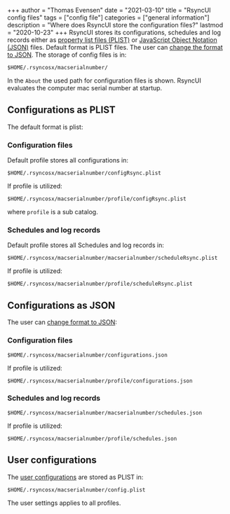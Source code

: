 +++
author = "Thomas Evensen"
date = "2021-03-10"
title =  "RsyncUI config files"
tags = ["config file"]
categories = ["general information"]
description = "Where does RsyncUI store the configuration files?"
lastmod = "2020-10-23"
+++
RsyncUI stores its configurations, schedules and log records either as [property list files (PLIST)](https://en.wikipedia.org/wiki/Property_list) or [JavaScript Object Notation (JSON)](https://en.wikipedia.org/wiki/JSON) files. Default format is PLIST files. The user can [change the format to JSON](/post/json/). The storage of config files is in:
```
$HOME/.rsyncosx/macserialnumber/
```
In the `About` the used path for configuration files is shown. RsyncUI evaluates the computer mac serial number at startup.

## Configurations as PLIST

The default format is plist:

### Configuration files

Default profile stores all configurations in:
```
$HOME/.rsyncosx/macserialnumber/configRsync.plist
```
If profile is utilized:
```
$HOME/.rsyncosx/macserialnumber/profile/configRsync.plist
```
where `profile` is a sub catalog.

### Schedules and log records

Default profile stores all Schedules and log records in:
```
$HOME/.rsyncosx/macserialnumber/macserialnumber/scheduleRsync.plist
```
If profile is utilized:
```
$HOME/.rsyncosx/macserialnumber/profile/scheduleRsync.plist
```

## Configurations as JSON

The user can [change format to JSON](/post/json/):

### Configuration files
```
$HOME/.rsyncosx/macserialnumber/configurations.json
```
If profile is utilized:
```
$HOME/.rsyncosx/macserialnumber/profile/configurations.json
```
### Schedules and log records
```
$HOME/.rsyncosx/macserialnumber/macserialnumber/schedules.json
```
If profile is utilized:
```
$HOME/.rsyncosx/macserialnumber/profile/schedules.json
```

## User configurations

The [user configurations](/post/userconfiguration/) are stored as PLIST in:
```
$HOME/.rsyncosx/macserialnumber/config.plist
```
The user settings applies to all profiles.
